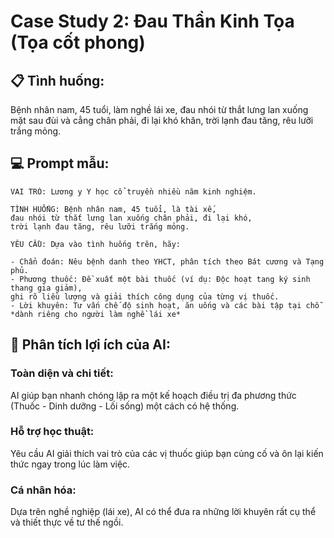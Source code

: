 # Case Study 2: Đau Thần Kinh Tọa (Tọa cốt phong)

## 📋 **Tình huống:**

Bệnh nhân nam, 45 tuổi, làm nghề lái xe, đau nhói từ thắt lưng lan xuống mặt sau đùi và cẳng chân phải, đi lại khó khăn, trời lạnh đau tăng, rêu lưỡi trắng mỏng.

## 💻 **Prompt mẫu:**

```
VAI TRÒ: Lương y Y học cổ truyền nhiều năm kinh nghiệm.

TÌNH HUỐNG: Bệnh nhân nam, 45 tuổi, là tài xế,
đau nhói từ thắt lưng lan xuống chân phải, đi lại khó,
trời lạnh đau tăng, rêu lưỡi trắng mỏng.

YÊU CẦU: Dựa vào tình huống trên, hãy:

- Chẩn đoán: Nêu bệnh danh theo YHCT, phân tích theo Bát cương và Tạng phủ.
- Phương thuốc: Đề xuất một bài thuốc (ví dụ: Độc hoạt tang ký sinh thang gia giảm),
ghi rõ liều lượng và giải thích công dụng của từng vị thuốc.
- Lời khuyên: Tư vấn chế độ sinh hoạt, ăn uống và các bài tập tại chỗ
*dành riêng cho người làm nghề lái xe*
```

## 🎯 **Phân tích lợi ích của AI:**

### **Toàn diện và chi tiết:**

AI giúp bạn nhanh chóng lập ra một kế hoạch điều trị đa phương thức (Thuốc - Dinh dưỡng - Lối sống) một cách có hệ thống.

### **Hỗ trợ học thuật:**

Yêu cầu AI giải thích vai trò của các vị thuốc giúp bạn củng cố và ôn lại kiến thức ngay trong lúc làm việc.

### **Cá nhân hóa:**

Dựa trên nghề nghiệp (lái xe), AI có thể đưa ra những lời khuyên rất cụ thể và thiết thực về tư thế ngồi.
